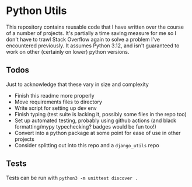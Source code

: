 # Python Utils

This repository contains reusable code that I have written over the course of a
number of projects. It's partially a time saving measure for me so I don't have
to trawl Stack Overflow again to solve a problem I've encountered previously. It
assumes Python 3.12, and isn't guaranteed to work on other (certainly on lower)
python versions.

## Todos
Just to acknowledge that these vary in size and complexity
- Finish this readme more properly
- Move requirements files to directory
- Write script for setting up dev env
- Finish typing (test suite is lacking it, possibly some files in the repo too)
- Set up automated testing, probably using github actions (and black
  formatting/mypy typechecking? badges would be fun too!)
- Convert into a python package at some point for ease of use in other projects
- Consider splitting out into this repo and a `django_utils` repo

## Tests

Tests can be run with `python3 -m unittest discover .`
